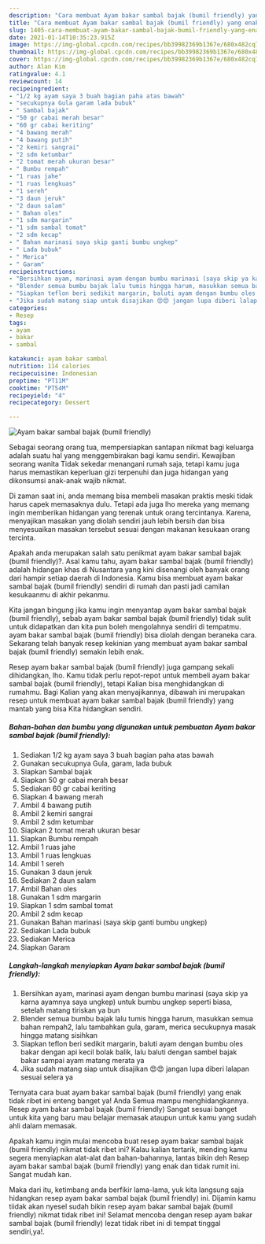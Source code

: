 ```yaml
---
description: "Cara membuat Ayam bakar sambal bajak (bumil friendly) yang enak Untuk Jualan"
title: "Cara membuat Ayam bakar sambal bajak (bumil friendly) yang enak Untuk Jualan"
slug: 1405-cara-membuat-ayam-bakar-sambal-bajak-bumil-friendly-yang-enak-untuk-jualan
date: 2021-01-14T10:35:23.915Z
image: https://img-global.cpcdn.com/recipes/bb39982369b1367e/680x482cq70/ayam-bakar-sambal-bajak-bumil-friendly-foto-resep-utama.jpg
thumbnail: https://img-global.cpcdn.com/recipes/bb39982369b1367e/680x482cq70/ayam-bakar-sambal-bajak-bumil-friendly-foto-resep-utama.jpg
cover: https://img-global.cpcdn.com/recipes/bb39982369b1367e/680x482cq70/ayam-bakar-sambal-bajak-bumil-friendly-foto-resep-utama.jpg
author: Alan Kim
ratingvalue: 4.1
reviewcount: 14
recipeingredient:
- "1/2 kg ayam saya 3 buah bagian paha atas bawah"
- "secukupnya Gula garam lada bubuk"
- " Sambal bajak"
- "50 gr cabai merah besar"
- "60 gr cabai keriting"
- "4 bawang merah"
- "4 bawang putih"
- "2 kemiri sangrai"
- "2 sdm ketumbar"
- "2 tomat merah ukuran besar"
- " Bumbu rempah"
- "1 ruas jahe"
- "1 ruas lengkuas"
- "1 sereh"
- "3 daun jeruk"
- "2 daun salam"
- " Bahan oles"
- "1 sdm margarin"
- "1 sdm sambal tomat"
- "2 sdm kecap"
- " Bahan marinasi saya skip ganti bumbu ungkep"
- " Lada bubuk"
- " Merica"
- " Garam"
recipeinstructions:
- "Bersihkan ayam, marinasi ayam dengan bumbu marinasi (saya skip ya karna ayamnya saya ungkep) untuk bumbu ungkep seperti biasa, setelah matang tiriskan ya bun"
- "Blender semua bumbu bajak lalu tumis hingga harum, masukkan semua bahan rempah2, lalu tambahkan gula, garam, merica secukupnya masak hingga matang sisihkan"
- "Siapkan teflon beri sedikit margarin, baluti ayam dengan bumbu oles bakar dengan api kecil bolak balik, lalu baluti dengan sambel bajak bakar sampai ayam matang merata ya"
- "Jika sudah matang siap untuk disajikan 😍😍 jangan lupa diberi lalapan sesuai selera ya"
categories:
- Resep
tags:
- ayam
- bakar
- sambal

katakunci: ayam bakar sambal 
nutrition: 114 calories
recipecuisine: Indonesian
preptime: "PT11M"
cooktime: "PT54M"
recipeyield: "4"
recipecategory: Dessert

---
```



![Ayam bakar sambal bajak (bumil friendly)](https://img-global.cpcdn.com/recipes/bb39982369b1367e/680x482cq70/ayam-bakar-sambal-bajak-bumil-friendly-foto-resep-utama.jpg)

Sebagai seorang orang tua, mempersiapkan santapan nikmat bagi keluarga adalah suatu hal yang menggembirakan bagi kamu sendiri. Kewajiban seorang  wanita Tidak sekedar menangani rumah saja, tetapi kamu juga harus memastikan keperluan gizi terpenuhi dan juga hidangan yang dikonsumsi anak-anak wajib nikmat.

Di zaman  saat ini, anda memang bisa membeli masakan praktis meski tidak harus capek memasaknya dulu. Tetapi ada juga lho mereka yang memang ingin memberikan hidangan yang terenak untuk orang tercintanya. Karena, menyajikan masakan yang diolah sendiri jauh lebih bersih dan bisa menyesuaikan masakan tersebut sesuai dengan makanan kesukaan orang tercinta. 



Apakah anda merupakan salah satu penikmat ayam bakar sambal bajak (bumil friendly)?. Asal kamu tahu, ayam bakar sambal bajak (bumil friendly) adalah hidangan khas di Nusantara yang kini disenangi oleh banyak orang dari hampir setiap daerah di Indonesia. Kamu bisa membuat ayam bakar sambal bajak (bumil friendly) sendiri di rumah dan pasti jadi camilan kesukaanmu di akhir pekanmu.

Kita jangan bingung jika kamu ingin menyantap ayam bakar sambal bajak (bumil friendly), sebab ayam bakar sambal bajak (bumil friendly) tidak sulit untuk didapatkan dan kita pun boleh mengolahnya sendiri di tempatmu. ayam bakar sambal bajak (bumil friendly) bisa diolah dengan beraneka cara. Sekarang telah banyak resep kekinian yang membuat ayam bakar sambal bajak (bumil friendly) semakin lebih enak.

Resep ayam bakar sambal bajak (bumil friendly) juga gampang sekali dihidangkan, lho. Kamu tidak perlu repot-repot untuk membeli ayam bakar sambal bajak (bumil friendly), tetapi Kalian bisa menghidangkan di rumahmu. Bagi Kalian yang akan menyajikannya, dibawah ini merupakan resep untuk membuat ayam bakar sambal bajak (bumil friendly) yang mantab yang bisa Kita hidangkan sendiri.

<!--inarticleads1-->

##### Bahan-bahan dan bumbu yang digunakan untuk pembuatan Ayam bakar sambal bajak (bumil friendly):

1. Sediakan 1/2 kg ayam saya 3 buah bagian paha atas bawah
1. Gunakan secukupnya Gula, garam, lada bubuk
1. Siapkan  Sambal bajak
1. Siapkan 50 gr cabai merah besar
1. Sediakan 60 gr cabai keriting
1. Siapkan 4 bawang merah
1. Ambil 4 bawang putih
1. Ambil 2 kemiri sangrai
1. Ambil 2 sdm ketumbar
1. Siapkan 2 tomat merah ukuran besar
1. Siapkan  Bumbu rempah
1. Ambil 1 ruas jahe
1. Ambil 1 ruas lengkuas
1. Ambil 1 sereh
1. Gunakan 3 daun jeruk
1. Sediakan 2 daun salam
1. Ambil  Bahan oles
1. Gunakan 1 sdm margarin
1. Siapkan 1 sdm sambal tomat
1. Ambil 2 sdm kecap
1. Gunakan  Bahan marinasi (saya skip ganti bumbu ungkep)
1. Sediakan  Lada bubuk
1. Sediakan  Merica
1. Siapkan  Garam




<!--inarticleads2-->

##### Langkah-langkah menyiapkan Ayam bakar sambal bajak (bumil friendly):

1. Bersihkan ayam, marinasi ayam dengan bumbu marinasi (saya skip ya karna ayamnya saya ungkep) untuk bumbu ungkep seperti biasa, setelah matang tiriskan ya bun
1. Blender semua bumbu bajak lalu tumis hingga harum, masukkan semua bahan rempah2, lalu tambahkan gula, garam, merica secukupnya masak hingga matang sisihkan
1. Siapkan teflon beri sedikit margarin, baluti ayam dengan bumbu oles bakar dengan api kecil bolak balik, lalu baluti dengan sambel bajak bakar sampai ayam matang merata ya
1. Jika sudah matang siap untuk disajikan 😍😍 jangan lupa diberi lalapan sesuai selera ya




Ternyata cara buat ayam bakar sambal bajak (bumil friendly) yang enak tidak ribet ini enteng banget ya! Anda Semua mampu menghidangkannya. Resep ayam bakar sambal bajak (bumil friendly) Sangat sesuai banget untuk kita yang baru mau belajar memasak ataupun untuk kamu yang sudah ahli dalam memasak.

Apakah kamu ingin mulai mencoba buat resep ayam bakar sambal bajak (bumil friendly) nikmat tidak ribet ini? Kalau kalian tertarik, mending kamu segera menyiapkan alat-alat dan bahan-bahannya, lantas bikin deh Resep ayam bakar sambal bajak (bumil friendly) yang enak dan tidak rumit ini. Sangat mudah kan. 

Maka dari itu, ketimbang anda berfikir lama-lama, yuk kita langsung saja hidangkan resep ayam bakar sambal bajak (bumil friendly) ini. Dijamin kamu tiidak akan nyesel sudah bikin resep ayam bakar sambal bajak (bumil friendly) nikmat tidak ribet ini! Selamat mencoba dengan resep ayam bakar sambal bajak (bumil friendly) lezat tidak ribet ini di tempat tinggal sendiri,ya!.

